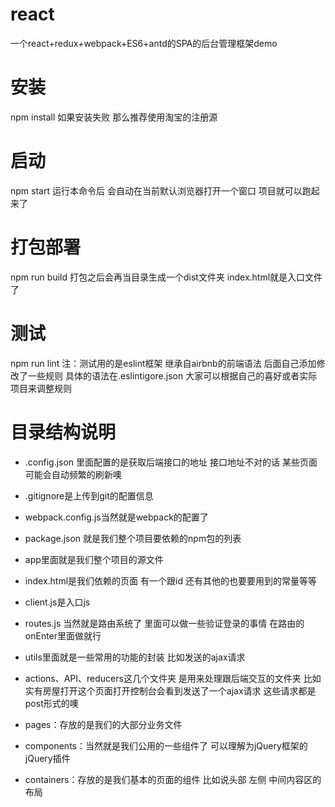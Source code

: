 # react
一个react+redux+webpack+ES6+antd的SPA的后台管理框架demo

# 安装
npm install
如果安装失败  那么推荐使用淘宝的注册源

# 启动
npm  start
运行本命令后  会自动在当前默认浏览器打开一个窗口  项目就可以跑起来了



# 打包部署
npm run build
打包之后会再当目录生成一个dist文件夹  index.html就是入口文件了 

# 测试
npm run lint
注：测试用的是eslint框架  继承自airbnb的前端语法  后面自己添加修改了一些规则
具体的语法在.eslintigore.json  大家可以根据自己的喜好或者实际项目来调整规则


# 目录结构说明
+ .config.json  里面配置的是获取后端接口的地址  接口地址不对的话   某些页面可能会自动频繁的刷新噢
+ .gitignore是上传到git的配置信息
+ webpack.config.js当然就是webpack的配置了  
+ package.json  就是我们整个项目要依赖的npm包的列表
+ app里面就是我们整个项目的源文件  
+ index.html是我们依赖的页面  有一个跟id   还有其他的也要要用到的常量等等
+ client.js是入口js  
+ routes.js  当然就是路由系统了  里面可以做一些验证登录的事情  在路由的onEnter里面做就行  
+ utils里面就是一些常用的功能的封装  比如发送的ajax请求
+ actions、API、reducers这几个文件夹  是用来处理跟后端交互的文件夹 比如实有房屋打开这个页面打开控制台会看到发送了一个ajax请求  这些请求都是post形式的噢

+ pages：存放的是我们的大部分业务文件
+ components：当然就是我们公用的一些组件了  可以理解为jQuery框架的jQuery插件
+ containers：存放的是我们基本的页面的组件  比如说头部 左侧 中间内容区的布局 
